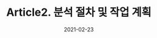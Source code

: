 ---
title:  "Article2. 분석 절차 및 작업 계획"

categories:
  - 빅데이터 분석 기사
tags: 
  - Part1. 빅데이터 분석 기획
  - Chapter2. 데이터 분석 계획
  - Section2. 분석 문제 정의
  - Article2. 분석 절차 및 작업 계획

toc: true
toc_sticky: true
 
date: 2021-02-23
last_modified_at: 2021-02-25
---